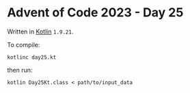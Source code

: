 # Advent of Code 2023 - Day 25

Written in [Kotlin](https://kotlinlang.org/) `1.9.21`.

To compile:

`kotlinc day25.kt`

then run:

`kotlin Day25Kt.class < path/to/input_data`

